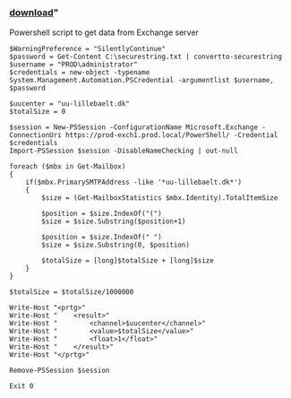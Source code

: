﻿---
pid:            4112
parent:         0
children:       
poster:         Nicholas
title:          
date:           2013-04-17 11:44:03
format:         posh
---

# 

### [download](4112.ps1)"

Powershell script to get data from Exchange server

```posh
$WarningPreference = "SilentlyContinue"
$password = Get-Content C:\securestring.txt | convertto-securestring
$username = "PROD\administrator"
$credentials = new-object -typename System.Management.Automation.PSCredential -argumentlist $username, $password

$uucenter = "uu-lillebaelt.dk"
$totalSize = 0

$session = New-PSSession -ConfigurationName Microsoft.Exchange -ConnectionUri https://prod-exch1.prod.local/PowerShell/ -Credential $credentials
Import-PSSession $session -DisableNameChecking | out-null

foreach ($mbx in Get-Mailbox) 
{
    if($mbx.PrimarySMTPAddress -like '*uu-lillebaelt.dk*')
    {
        $size = (Get-MailboxStatistics $mbx.Identity).TotalItemSize

        $position = $size.IndexOf("(")
        $size = $size.Substring($position+1)

        $position = $size.IndexOf(" ")
        $size = $size.Substring(0, $position)

        $totalSize = [long]$totalSize + [long]$size
    }
}

$totalSize = $totalSize/1000000

Write-Host "<prtg>"
Write-Host "    <result>"
Write-Host "        <channel>$uucenter</channel>"
Write-Host "        <value>$totalSize</value>"
Write-Host "        <float>1</float>"
Write-Host "    </result>"
Write-Host "</prtg>"

Remove-PSSession $session

Exit 0
```
